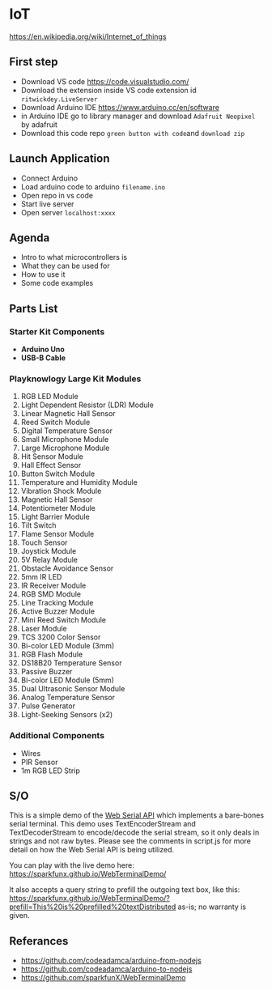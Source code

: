# IoT 
https://en.wikipedia.org/wiki/Internet_of_things

## First step
- Download VS code https://code.visualstudio.com/
- Download the extension inside VS code extension id ``ritwickdey.LiveServer``
- Download Arduino IDE https://www.arduino.cc/en/software
- in Arduino IDE go to library manager and download ``Adafruit Neopixel`` by adafruit
- Download this code repo ``green button with code``and ``download zip``

## Launch Application
- Connect Arduino
- Load arduino code to arduino ``filename.ino``
- Open repo in vs code
- Start live server
- Open server ``localhost:xxxx``

## Agenda
- Intro to what microcontrollers is
- What they can be used for
- How to use it
- Some code examples

## Parts List

### Starter Kit Components
- **Arduino Uno**
- **USB-B Cable**

### Playknowlogy Large Kit Modules
1. RGB LED Module
2. Light Dependent Resistor (LDR) Module
3. Linear Magnetic Hall Sensor
4. Reed Switch Module
5. Digital Temperature Sensor
6. Small Microphone Module
7. Large Microphone Module
8. Hit Sensor Module
9. Hall Effect Sensor
10. Button Switch Module
11. Temperature and Humidity Module
12. Vibration Shock Module
13. Magnetic Hall Sensor
14. Potentiometer Module
15. Light Barrier Module
16. Tilt Switch
17. Flame Sensor Module
18. Touch Sensor
19. Joystick Module
20. 5V Relay Module
21. Obstacle Avoidance Sensor
22. 5mm IR LED
23. IR Receiver Module
24. RGB SMD Module
25. Line Tracking Module
26. Active Buzzer Module
27. Mini Reed Switch Module
28. Laser Module
29. TCS 3200 Color Sensor
30. Bi-color LED Module (3mm)
31. RGB Flash Module
32. DS18B20 Temperature Sensor
33. Passive Buzzer
34. Bi-color LED Module (5mm)
35. Dual Ultrasonic Sensor Module
36. Analog Temperature Sensor
37. Pulse Generator
38. Light-Seeking Sensors (x2)

### Additional Components
- Wires
- PIR Sensor
- 1m RGB LED Strip


## S/O

This is a simple demo of the [Web Serial API](https://web.dev/serial/) which implements a bare-bones serial terminal. This demo uses TextEncoderStream and TextDecoderStream to encode/decode the serial stream, so it only deals in strings and not raw bytes. Please see the comments in script.js for more detail on how the Web Serial API is being utilized. 

You can play with the live demo here:
https://sparkfunx.github.io/WebTerminalDemo/

It also accepts a query string to prefill the outgoing text box, like this: https://sparkfunx.github.io/WebTerminalDemo/?prefill=This%20is%20prefilled%20textDistributed as-is; no warranty is given.

## Referances
- https://github.com/codeadamca/arduino-from-nodejs
- https://github.com/codeadamca/arduino-to-nodejs
- https://github.com/sparkfunX/WebTerminalDemo
